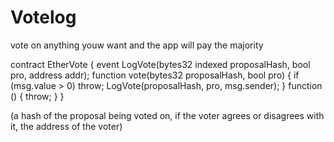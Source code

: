 # Votelog
 vote on anything youw want and the app will pay the majority 


contract EtherVote {
    event LogVote(bytes32 indexed proposalHash, bool pro, address addr);
    function vote(bytes32 proposalHash, bool pro) {
        if (msg.value > 0) throw;
        LogVote(proposalHash, pro, msg.sender);
    }
    function () { throw; }
}

(a hash of the proposal being voted on,
if the voter agrees or disagrees with it,
the address of the voter)







